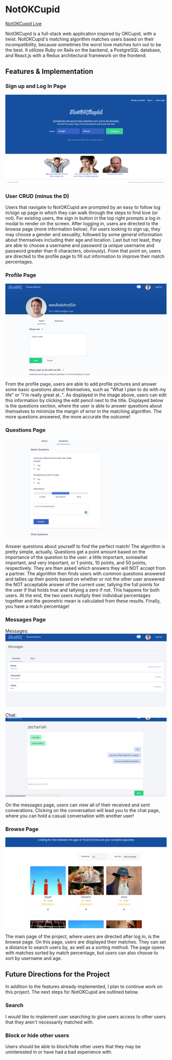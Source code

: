 # NotOKCupid

[NotOKCupid Live](https://notokcupid.herokuapp.com)

NotOKCupid is a full-stack web application inspired by OKCupid, with a twist.  NotOKCupid's matching algorithm matches users based on their incompatibility, because sometimes the worst love matches turn out to be the best.  It utilizes Ruby on Rails on the backend, a PostgreSQL database, and React.js with a Redux architectural framework on the frontend.  



## Features & Implementation

### Sign up and Log In Page

![Alt text](/app/assets/images/signup_page.png)

### User CRUD (minus the D)

Users that navigate to NotOKCupid are prompted by an easy to follow log in/sign up page in which they can walk through the steps to find love (or not).  For existing users, the sign in button in the top right prompts a log in modal to render on the screen.  After logging in, users are directed to the browse page (more information below).  For users looking to sign up, they may choose a gender and sexuality, followed by some general information about themselves including their age and location.  Last but not least, they are able to choose a username and password (a unique username and password greater than 6 characters, obviously).  From that point on, users are directed to the profile page to fill out information to improve their match percentages.

### Profile Page

![Alt text](/app/assets/images/profile_page.png)

From the profile page, users are able to add profile pictures and answer some basic questions about themselves, such as "What I plan to do with my life" or "I'm really great at..".  As displayed in the image above, users can edit this information by clicking the edit pencil next to the title.  Displayed below is the questions section, where the user is able to answer questions about themselves to minimize the margin of error in the matching algorithm.  The more questions answered, the more accurate the outcome!

### Questions Page

![Alt text](/app/assets/images/questions_page.png)

Answer questions about yourself to find the perfect match! The algorithm is pretty simple, actually.  Questions get a point amount based on the importance of the question to the user: a little important, somewhat important, and very important, or 1 points, 10 points, and 50 points, respectively.  They are then asked which answers they will NOT accept from a partner.  The algorithm then finds users with common questions answered and tallies up their points based on whether or not the other user answered the NOT acceptable answer of the current user, tallying the full points for the user if that holds true and tallying a zero if not.  This happens for both users. At the end, the two users multiply their individual percentages together and the geometric mean is calculated from these results.  Finally, you have a match percentage!

### Messages Page

Messages:
![Alt text](/app/assets/images/messages_page.png)

Chat:
![Alt text](/app/assets/images/chat_page.png)

On the messages page, users can view all of their received and sent converations. Clicking on the conversation will lead you to the chat page, where you can hold a casual conversation with another user!

### Browse Page

![Alt text](/app/assets/images/browse_page.png)

The main page of the project, where users are directed after log in, is the browse page.  On this page, users are displayed their matches.  They can set a distance to search users by, as well as a sorting method.  The page opens with matches sorted by match percentage, but users can also choose to sort by username and age. 


## Future Directions for the Project

In addition to the features already implemented, I plan to continue work on this project. The next steps for NotOKCupid are outlined below.

### Search

I would like to implement user searching to give users access to other users that they aren't necessarily matched with.  

###  Block or hide other users

Users should be able to block/hide other users that they may be uninterested in or have had a bad experience with.
